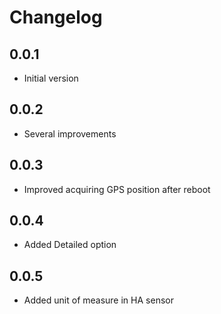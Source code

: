 # Changelog

## 0.0.1

- Initial version

## 0.0.2

- Several improvements

## 0.0.3

- Improved acquiring GPS position after reboot

## 0.0.4

- Added Detailed option

## 0.0.5

- Added unit of measure in HA sensor